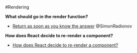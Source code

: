 #Rendering

**What should go in the render function?**

* [Return as soon as you know the answer](https://medium.com/@SimonRadionov/return-as-soon-as-you-know-the-answer-dec6369b9b67#.82kxymyki) @SimonRadionov

**How does React decide to re-render a component?**
* [How does React decide to re-render a component?](http://lucybain.com/blog/2017/react-js-when-to-rerender)
